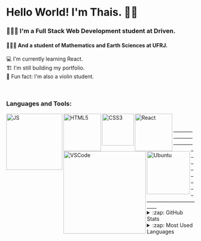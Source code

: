 # Hello World! I'm Thais. 👋🏽

### 👩🏾‍💻 I'm a Full Stack Web Development student at Driven.
#### 👩🏾‍🔬 And a student of Mathematics and Earth Sciences at UFRJ.
💻 I'm currently learning React. <br />
🏗 I'm still building my portfolio. <br />
🎻 Fun fact: I'm also a violin student.

<br />


### Languages and Tools:

<img align="left" alt="JS" width="150px" src="https://img.shields.io/badge/JavaScript-323330?style=for-the-badge&logo=javascript&logoColor=F7DF1E" />
<img align="left" alt="HTML5" width="100px" src="https://img.shields.io/badge/HTML5-E34F26?style=for-the-badge&logo=html5&logoColor=white" />
<img align="left" alt="CSS3" width="85px" src="https://img.shields.io/badge/CSS3-1572B6?style=for-the-badge&logo=css3&logoColor=white" />
<img align="left" alt="React" width="100px" src="https://img.shields.io/badge/React-20232A?style=for-the-badge&logo=react&logoColor=61DAFB" />
<img align="left" alt="VSCode" width="220px" src="https://img.shields.io/badge/Visual_Studio_Code-0078D4?style=for-the-badge&logo=visual%20studio%20code&logoColor=white" />
<img align="left" alt="Ubuntu" width="115px" src="https://img.shields.io/badge/Ubuntu-E95420?style=for-the-badge&logo=ubuntu&logoColor=white" />
  
<br />
<br />
________________________________________________________
<details>
  <summary>:zap: GitHub Stats</summary>

  <img align="center" alt="GitHub Stats" src="https://github-readme-stats.vercel.app/api?username=ThaisFReis" />

</details>

<details>
  <summary>:zap: Most Used Languages</summary>

<img align="center" alt="GitHub Top Languages" src="https://github-readme-stats.vercel.app/api/top-langs/?username=ThaisFReis" />

</details>
